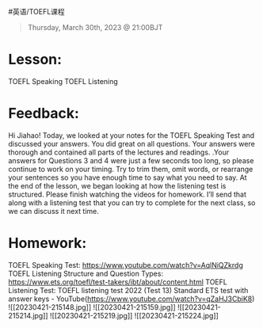 #英语/TOEFL课程 
> Thursday, March 30th, 2023 @ 21:00BJT

# Lesson: 
TOEFL Speaking
TOEFL Listening
# Feedback: 
Hi Jiahao! Today, we looked at your notes for the TOEFL Speaking Test and discussed your answers. You did great on all questions. Your answers were thorough and contained all parts of the lectures and readings. .Your answers for Questions 3 and 4 were just a few seconds too long, so please continue to work on your timing. Try to trim them, omit words, or rearrange your sentences so you have enough time to say what you need to say. At the end of the lesson, we began looking at how the listening test is structured. Please finish watching the videos for homework. I’ll send that along with a listening test that you can try to complete for the next class, so we can discuss it next time.
# Homework:
TOEFL Speaking Test: https://www.youtube.com/watch?v=AqlNiQZkrdg
TOEFL Listening Structure and Question Types: https://www.ets.org/toefl/test-takers/ibt/about/content.html 
TOEFL Listening Test: TOEFL listening test 2022 (Test 13) Standard ETS test with answer keys - YouTube(https://www.youtube.com/watch?v=qZaHJ3CbiK8)
![[20230421-215148.jpg]]
![[20230421-215159.jpg]]
![[20230421-215214.jpg]]
![[20230421-215219.jpg]]
![[20230421-215224.jpg]]